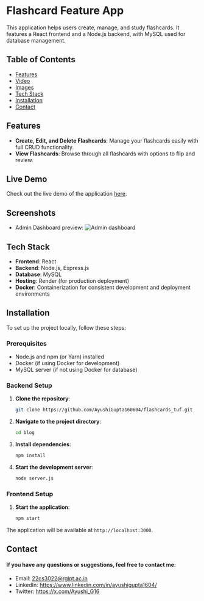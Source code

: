 # Flashcard Feature App

This application helps users create, manage, and study flashcards. It features a React frontend and a Node.js backend, with MySQL used for database management.

## Table of Contents

- [Features](#features)
- [Video](#video)
- [Images](#images)
- [Tech Stack](#tech-stack)
- [Installation](#installation)
- [Contact](#contact)

## Features

- **Create, Edit, and Delete Flashcards**: Manage your flashcards easily with full CRUD functionality.
- **View Flashcards**: Browse through all flashcards with options to flip and review.

## Live Demo

Check out the live demo of the application [here]().

## Screenshots
- Admin Dashboard preview:
  ![Admin dashboard]()

## Tech Stack

- **Frontend**: React
- **Backend**: Node.js, Express.js
- **Database**: MySQL
- **Hosting**: Render (for production deployment)
- **Docker**: Containerization for consistent development and deployment environments

## Installation

To set up the project locally, follow these steps:

### Prerequisites

- Node.js and npm (or Yarn) installed
- Docker (if using Docker for development)
- MySQL server (if not using Docker for database)

### Backend Setup

1. **Clone the repository**:
   ```bash
   git clone https://github.com/AyushiGupta160604/flashcards_tuf.git
2. **Navigate to the project directory**:
   ```bash
   cd blog
3. **Install dependencies**:
   ```bash
   npm install
4. **Start the development server**:
   ```bash
   node server.js

### Frontend Setup
1. **Start the application**:
   ```bash
   npm start
   
The application will be available at `http://localhost:3000`.

## Contact
#### If you have any questions or suggestions, feel free to contact me:
- Email: 22cs3022@rgipt.ac.in
- LinkedIn: https://www.linkedin.com/in/ayushigupta1604/
- Twitter: https://x.com/Ayushi_G16

